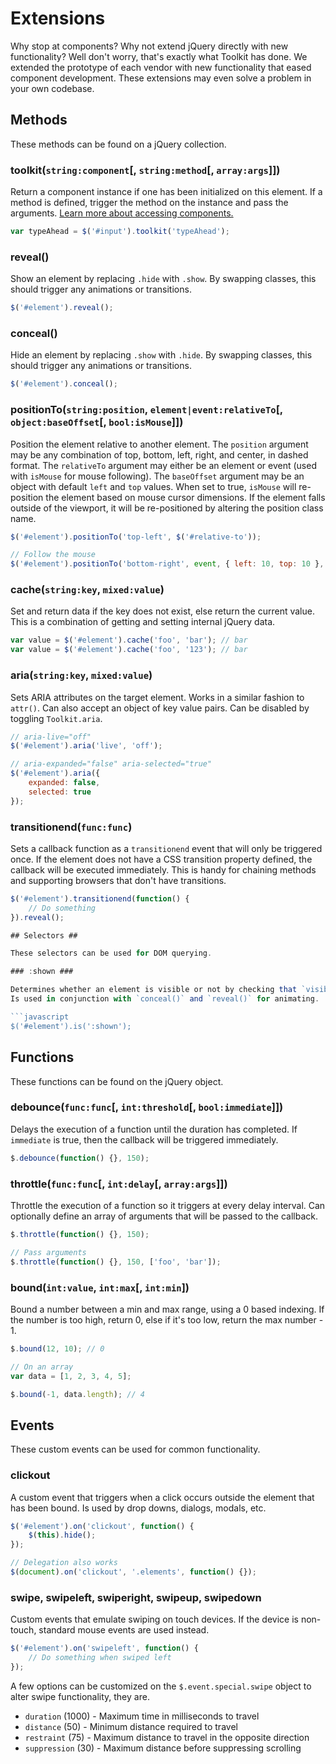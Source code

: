 # Extensions #

Why stop at components? Why not extend jQuery directly with new functionality?
Well don't worry, that's exactly what Toolkit has done.
We extended the prototype of each vendor with new functionality that eased component development.
These extensions may even solve a problem in your own codebase.

## Methods ##

These methods can be found on a jQuery collection.

### toolkit(`string:component`[, `string:method`[, `array:args`]]) ###

Return a component instance if one has been initialized on this element.
If a method is defined, trigger the method on the instance and pass the arguments.
[Learn more about accessing components.](usage.md#accessing-instances)

```javascript
var typeAhead = $('#input').toolkit('typeAhead');
```

### reveal() ###

Show an element by replacing <code>.hide</code> with <code>.show</code>.
By swapping classes, this should trigger any animations or transitions.

```javascript
$('#element').reveal();
```

### conceal() ###

Hide an element by replacing <code>.show</code> with <code>.hide</code>.
By swapping classes, this should trigger any animations or transitions.

```javascript
$('#element').conceal();
```

### positionTo(`string:position`, `element|event:relativeTo`[, `object:baseOffset`[, `bool:isMouse`]]) ###

Position the element relative to another element.
The `position` argument may be any combination of top, bottom, left, right, and center, in dashed format.
The `relativeTo` argument may either be an element or event (used with `isMouse` for mouse following).
The `baseOffset` argument may be an object with default `left` and `top` values.
When set to true, `isMouse` will re-position the element based on mouse cursor dimensions.
If the element falls outside of the viewport, it will be re-positioned by altering the position class name.

```javascript
$('#element').positionTo('top-left', $('#relative-to'));

// Follow the mouse
$('#element').positionTo('bottom-right', event, { left: 10, top: 10 }, true);
```

### cache(`string:key`, `mixed:value`) ###

Set and return data if the key does not exist, else return the current value.
This is a combination of getting and setting internal jQuery data.

```javascript
var value = $('#element').cache('foo', 'bar'); // bar
var value = $('#element').cache('foo', '123'); // bar
```

### aria(`string:key`, `mixed:value`) ###

Sets ARIA attributes on the target element. Works in a similar fashion to `attr()`.
Can also accept an object of key value pairs. Can be disabled by toggling `Toolkit.aria`.

```javascript
// aria-live="off"
$('#element').aria('live', 'off');

// aria-expanded="false" aria-selected="true"
$('#element').aria({
    expanded: false,
    selected: true
});
```

### transitionend(`func:func`) ###

Sets a callback function as a `transitionend` event that will only be triggered once.
If the element does not have a CSS transition property defined, the callback will be executed immediately.
This is handy for chaining methods and supporting browsers that don't have transitions.

```javascript
$('#element').transitionend(function() {
    // Do something
}).reveal();

## Selectors ##

These selectors can be used for DOM querying.

### :shown ###

Determines whether an element is visible or not by checking that `visibility` is not equal to hidden.
Is used in conjunction with `conceal()` and `reveal()` for animating.

```javascript
$('#element').is(':shown');
```

## Functions ##

These functions can be found on the jQuery object.

### debounce(`func:func`[, `int:threshold`[, `bool:immediate`]]) ###

Delays the execution of a function until the duration has completed.
If `immediate` is true, then the callback will be triggered immediately.

```javascript
$.debounce(function() {}, 150);
```

### throttle(`func:func`[, `int:delay`[, `array:args`]]) ###

Throttle the execution of a function so it triggers at every delay interval.
Can optionally define an array of arguments that will be passed to the callback.

```javascript
$.throttle(function() {}, 150);

// Pass arguments
$.throttle(function() {}, 150, ['foo', 'bar']);
```

### bound(`int:value`, `int:max`[, `int:min`]) ###

Bound a number between a min and max range, using a 0 based indexing.
If the number is too high, return 0, else if it's too low, return the max number - 1.

```javascript
$.bound(12, 10); // 0

// On an array
var data = [1, 2, 3, 4, 5];

$.bound(-1, data.length); // 4
```

## Events ##

These custom events can be used for common functionality.

### clickout ###

A custom event that triggers when a click occurs outside the element that has been bound.
Is used by drop downs, dialogs, modals, etc.

```javascript
$('#element').on('clickout', function() {
    $(this).hide();
});

// Delegation also works
$(document).on('clickout', '.elements', function() {});
```

### swipe, swipeleft, swiperight, swipeup, swipedown ###

Custom events that emulate swiping on touch devices.
If the device is non-touch, standard mouse events are used instead.

```javascript
$('#element').on('swipeleft', function() {
    // Do something when swiped left
});
```

A few options can be customized on the `$.event.special.swipe` object to alter swipe functionality, they are.

* `duration` (1000) - Maximum time in milliseconds to travel
* `distance` (50) - Minimum distance required to travel
* `restraint` (75) - Maximum distance to travel in the opposite direction
* `suppression` (30) - Maximum distance before suppressing scrolling